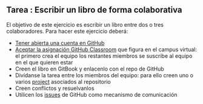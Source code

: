 ## Tarea : Escribir un libro de forma colaborativa

El objetivo de este ejercicio es escribir un libro entre dos o tres colaboradores. Para hacer este ejercicio deberá:

* [Tener abierta una cuenta en GitHub](https://github.com/join?source=header-home)
* [Aceptar la asignación GitHub Classroom](classroom.md##classroomestudiante) que figura en el campus virtual: el primero crea el equipo los restantes miembros se suscribe al equipo en el que quieren estar
* Creen el libro en GitBook y enlacenlo con el repo de GitHub
* Divídanse la tarea entre los miembros del equipo: para ello creen uno o varios [project](githubprojects.md) asociados al repositorio
* Creen conflictos y resuelvanlos 
* Utilicen los [issues](gitbook-y-github.md#issues) de GitHub como mecanismo de comunicación


